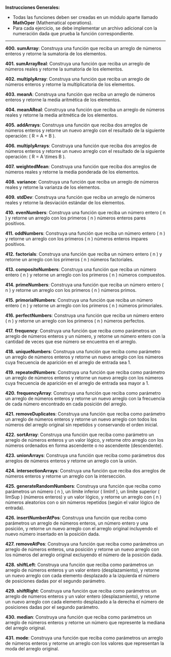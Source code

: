 **Instrucciones Generales:**

- Todas las funciones deben ser creadas en un módulo aparte llamado **MathOper** (Mathematical operations).
- Para cada ejercicio, se debe implementar un archivo adicional con la numeración dada que prueba la función correspondiente.

---

**400.** **sumArray**: Construya una función que reciba un arreglo de números enteros y retorne la sumatoria de los elementos.

**401.** **sumArrayReal**: Construya una función que reciba un arreglo de números reales y retorne la sumatoria de los elementos.

**402.** **multiplyArray**: Construya una función que reciba un arreglo de números enteros y retorne la multiplicatoria de los elementos.

**403.** **meanA**: Construya una función que reciba un arreglo de números enteros y retorne la media aritmética de los elementos.

**404.** **meanAReal**: Construya una función que reciba un arreglo de números reales y retorne la media aritmética de los elementos.

**405.** **addArrays**: Construya una función que reciba dos arreglos de números enteros y retorne un nuevo arreglo con el resultado de la siguiente operación: \( R = A + B \).

**406.** **multiplyArrays**: Construya una función que reciba dos arreglos de números enteros y retorne un nuevo arreglo con el resultado de la siguiente operación: \( R = A \times B \).

**407.** **weightedMean**: Construya una función que reciba dos arreglos de números reales y retorne la media ponderada de los elementos.

**408.** **variance**: Construya una función que reciba un arreglo de números reales y retorne la varianza de los elementos.

**409.** **stdDev**: Construya una función que reciba un arreglo de números reales y retorne la desviación estándar de los elementos.

**410.** **evenNumbers**: Construya una función que reciba un número entero \( n \) y retorne un arreglo con los primeros \( n \) números enteros pares positivos.

**411.** **oddNumbers**: Construya una función que reciba un número entero \( n \) y retorne un arreglo con los primeros \( n \) números enteros impares positivos.

**412.** **factorials**: Construya una función que reciba un número entero \( n \) y retorne un arreglo con los primeros \( n \) números factoriales.

**413.** **compositeNumbers**: Construya una función que reciba un número entero \( n \) y retorne un arreglo con los primeros \( n \) números compuestos.

**414.** **primeNumbers**: Construya una función que reciba un número entero \( n \) y retorne un arreglo con los primeros \( n \) números primos.

**415.** **primorialNumbers**: Construya una función que reciba un número entero \( n \) y retorne un arreglo con los primeros \( n \) números primoriales.

**416.** **perfectNumbers**: Construya una función que reciba un número entero \( n \) y retorne un arreglo con los primeros \( n \) números perfectos.

**417.** **frequency**: Construya una función que reciba como parámetros un arreglo de números enteros y un número, y retorne un número entero con la cantidad de veces que ese número se encuentra en el arreglo.

**418.** **uniqueNumbers**: Construya una función que reciba como parámetro un arreglo de números enteros y retorne un nuevo arreglo con los números cuya frecuencia de aparición en el arreglo de entrada sea 1.

**419.** **repeatedNumbers**: Construya una función que reciba como parámetro un arreglo de números enteros y retorne un nuevo arreglo con los números cuya frecuencia de aparición en el arreglo de entrada sea mayor a 1.

**420.** **frequencyArray**: Construya una función que reciba como parámetro un arreglo de números enteros y retorne un nuevo arreglo con la frecuencia de cada número encontrado en cada posición del arreglo.

**421.** **removeDuplicates**: Construya una función que reciba como parámetro un arreglo de números enteros y retorne un nuevo arreglo con todos los números del arreglo original sin repetidos y conservando el orden inicial.

**422.** **sortArray**: Construya una función que reciba como parámetro un arreglo de números enteros y un valor lógico, y retorne otro arreglo con los números ordenados en forma ascendente o no ascendente (descendente).

**423.** **unionArrays**: Construya una función que reciba como parámetros dos arreglos de números enteros y retorne un arreglo con la unión.

**424.** **intersectionArrays**: Construya una función que reciba dos arreglos de números enteros y retorne un arreglo con la intersección.

**425.** **generateRandomNumbers**: Construya una función que reciba como parámetros un número \( n \), un límite inferior \( limInf \), un límite superior \( limSup \) (números enteros) y un valor lógico, y retorne un arreglo con \( n \) números aleatorios con o sin números repetidos (según el valor lógico de entrada).

**426.** **insertNumberAtPos**: Construya una función que reciba como parámetros un arreglo de números enteros, un número entero y una posición, y retorne un nuevo arreglo con el arreglo original incluyendo el nuevo número insertado en la posición dada.

**427.** **removeAtPos**: Construya una función que reciba como parámetros un arreglo de números enteros, una posición y retorne un nuevo arreglo con los números del arreglo original excluyendo el número de la posición dada.

**428.** **shiftLeft**: Construya una función que reciba como parámetros un arreglo de números enteros y un valor entero (desplazamiento), y retorne un nuevo arreglo con cada elemento desplazado a la izquierda el número de posiciones dadas por el segundo parámetro.

**429.** **shiftRight**: Construya una función que reciba como parámetros un arreglo de números enteros y un valor entero (desplazamiento), y retorne un nuevo arreglo con cada elemento desplazado a la derecha el número de posiciones dadas por el segundo parámetro.

**430.** **median**: Construya una función que reciba como parámetros un arreglo de números enteros y retorne un número que represente la mediana del arreglo original.

**431.** **mode**: Construya una función que reciba como parámetros un arreglo de números enteros y retorne un arreglo con los valores que representan la moda del arreglo original.

